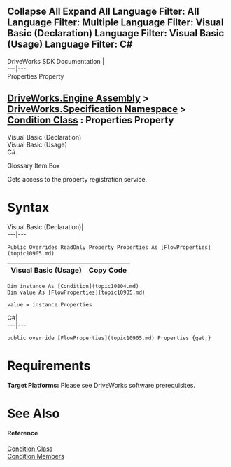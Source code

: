 Collapse All Expand All Language Filter: All  Language Filter: Multiple  Language Filter: Visual Basic (Declaration) Language Filter: Visual Basic (Usage) Language Filter: C#  
---  
DriveWorks SDK Documentation  |   
---|---  
Properties Property   
  
[DriveWorks.Engine Assembly](topic2156.md) > [DriveWorks.Specification Namespace](topic10764.md) > [Condition Class](topic10804.md) : Properties Property  
---  
  
Visual Basic (Declaration)    
Visual Basic (Usage)    
C# 

Glossary Item Box

Gets access to the property registration service. 

# Syntax

Visual Basic (Declaration)|   
---|---  
      
    
    Public Overrides ReadOnly Property Properties As [FlowProperties](topic10905.md)  
  
Visual Basic (Usage)| Copy Code  
---|---  
      
    
    Dim instance As [Condition](topic10804.md)
    Dim value As [FlowProperties](topic10905.md)
     
    value = instance.Properties  
  
C#|   
---|---  
      
    
    public override [FlowProperties](topic10905.md) Properties {get;}  
  
# Requirements

**Target Platforms:** Please see DriveWorks software prerequisites.

# See Also

#### Reference

[Condition Class](topic10804.md)   
[Condition Members](topic10805.md)


